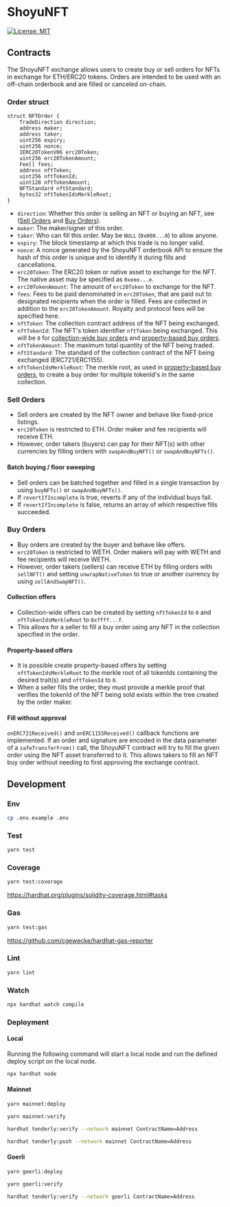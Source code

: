 # ShoyuNFT

[![License: MIT](https://img.shields.io/badge/License-MIT-yellow.svg)](https://opensource.org/licenses/MIT)

## Contracts

The ShoyuNFT exchange allows users to create buy or sell orders for NFTs in exchange for ETH/ERC20 tokens. Orders are intended to be used with an off-chain orderbook and are filled or canceled on-chain.

### Order struct

```
struct NFTOrder {
    TradeDirection direction;
    address maker;
    address taker;
    uint256 expiry;
    uint256 nonce;
    IERC20TokenV06 erc20Token;
    uint256 erc20TokenAmount;
    Fee[] fees;
    address nftToken;
    uint256 nftTokenId;
    uint128 nftTokenAmount;
    NFTStandard nftStandard;
    bytes32 nftTokenIdsMerkleRoot;
}
```

- `direction`: Whether this order is selling an NFT or buying an NFT, see ([Sell Orders](#sell-orders) and [Buy Orders](#buy-orders)).
- `maker`: The maker/signer of this order.
- `taker`: Who can fill this order. May be `NULL` (`0x000...0`) to allow anyone.
- `expiry`: The block timestamp at which this trade is no longer valid.
- `nonce`: A nonce generated by the ShoyuNFT orderbook API to ensure the hash of this order is unique and to identify it during fills and cancellations.
- `erc20Token`: The ERC20 token or native asset to exchange for the NFT. The native asset may be specified as `0xeee...e`.
- `erc20TokenAmount`: The amount of `erc20Token` to exchange for the NFT.
- `fees`: Fees to be paid denominated in `erc20Token`, that are paid out to designated recipients when the order is filled. Fees are collected in addition to the `erc20TokenAmount`. Royalty and protocol fees will be specified here.
- `nftToken`: The collection contract address of the NFT being exchanged.
- `nftTokenId`: The NFT's token identifier `nftToken` being exchanged. This will be `0` for [collection-wide buy orders](#collection-offers) and [property-based buy orders](#property-based-offers).
- `nftTokenAmount`: The maximum total quantity of the NFT being traded.
- `nftStandard`: The standard of the collection contract of the NFT being exchanged (ERC721/ERC1155).
- `nftTokenIdsMerkleRoot`: The merkle root, as used in [property-based buy orders](#property-based-offers), to create a buy order for multiple tokenId's in the same collection.

### Sell Orders

- Sell orders are created by the NFT owner and behave like fixed-price listings.
- `erc20Token` is restricted to ETH. Order maker and fee recipients will receive ETH.
- However, order takers (buyers) can pay for their NFT(s) with other currencies by filling orders with `swapAndBuyNFT()` or `swapAndBuyNFTs()`.

#### Batch buying / floor sweeping

- Sell orders can be batched together and filled in a single transaction by using `buyNFTs()` or `swapAndBuyNFTs()`.
- If `revertIfIncomplete` is true, reverts if any of the individual buys fail.
- If `revertIfIncomplete` is false, returns an array of which respective fills succeeded.

### Buy Orders

- Buy orders are created by the buyer and behave like offers.
- `erc20Token` is restricted to WETH. Order makers will pay with WETH and fee recipients will receive WETH.
- However, order takers (sellers) can receive ETH by filling orders with `sellNFT()` and setting `unwrapNativeToken` to true or another currency by using `sellAndSwapNFT()`.

#### Collection offers

- Collection-wide offers can be created by setting `nftTokenId` to `0` and `nftTokenIdsMerkleRoot` to `0xffff...f`.
- This allows for a seller to fill a buy order using any NFT in the collection specified in the order.

#### Property-based offers

- It is possible create property-based offers by setting `nftTokenIdsMerkleRoot` to the merkle root of all tokenIds containing the desired trait(s) and `nftTokenId` to `0`.
- When a seller fills the order, they must provide a merkle proof that verifies the tokenId of the NFT being sold exists within the tree created by the order maker.

#### Fill without approval

`onERC721Received()` and `onERC1155Received()` callback functions are implemented. If an order and signature are encoded in the data parameter of a `safeTransferFrom()` call, the ShoyuNFT contract will try to fill the given order using the NFT asset transferred to it. This allows takers to fill an NFT buy order without needing to first approving the exchange contract.

## Development

### Env

```sh
cp .env.example .env
```

### Test

```sh
yarn test
```

### Coverage

```sh
yarn test:coverage
```

<https://hardhat.org/plugins/solidity-coverage.html#tasks>

### Gas

```sh
yarn test:gas
```

<https://github.com/cgewecke/hardhat-gas-reporter>

### Lint

```sh
yarn lint
```

### Watch

```sh
npx hardhat watch compile
```

### Deployment

#### Local

Running the following command will start a local node and run the defined deploy script on the local node.

```sh
npx hardhat node
```

#### Mainnet

```sh
yarn mainnet:deploy
```

```sh
yarn mainnet:verify
```

```sh
hardhat tenderly:verify --network mainnet ContractName=Address
```

```sh
hardhat tenderly:push --network mainnet ContractName=Address
```

#### Goerli

```sh
yarn goerli:deploy
```

```sh
yarn goerli:verify
```

```sh
hardhat tenderly:verify --network goerli ContractName=Address
```

